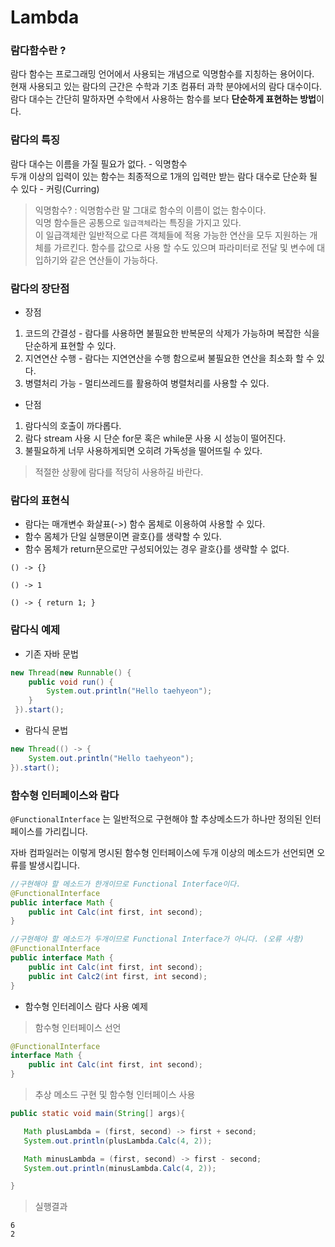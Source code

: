 # Lambda
### 람다함수란 ?
람다 함수는 프로그래밍 언어에서 사용되는 개념으로 익명함수를 지칭하는 용어이다.  
현재 사용되고 있는 람다의 근간은 수학과 기초 컴퓨터 과학 분야에서의 람다 대수이다. 람다 대수는 간단히 말하자면 수학에서 사용하는 함수를 보다 **단순하게 표현하는 방법**이다.

### 람다의 특징
람다 대수는 이름을 가질 필요가 없다. - 익명함수  
두개 이상의 입력이 있는 함수는 최종적으로 1개의 입력만 받는 람다 대수로 단순화 될 수 있다 - 커링(Curring)

> 익명함수? : 익명함수란 말 그대로 함수의 이름이 없는 함수이다.  
익명 함수들은 공통으로 `일급객체`라는 특징을 가지고 있다.  
이 일급객체란 일반적으로 다른 객체들에 적용 가능한 연산을 모두 지원하는 개체를 가르킨다. 함수를 값으로 사용 할 수도 있으며 파라미터로 전달 및 변수에 대입하기와 같은 연산들이 가능하다.

### 람다의 장단점
* 장점
1. 코드의 간결성 - 람다를 사용하면 불필요한 반복문의 삭제가 가능하며 복잡한 식을 단순하게 표현할 수 있다.
2. 지연연산 수행 - 람다는 지연연산을 수행 함으로써 불필요한 연산을 최소화 할 수 있다.
3. 병렬처리 가능 - 멀티쓰레드를 활용하여 병렬처리를 사용할 수 있다.

* 단점
1. 람다식의 호출이 까다롭다. 
2. 람다 stream 사용 시 단순 for문 혹은 while문 사용 시 성능이 떨어진다.
3. 불필요하게 너무 사용하게되면 오히려 가독성을 떨어뜨릴 수 있다.
> 적절한 상황에 람다를 적당히 사용하길 바란다.

### 람다의 표현식
* 람다는 매개변수 화살표(->) 함수 몸체로 이용하여 사용할 수 있다.
* 함수 몸체가 단일 실행문이면 괄호{}를 생략할 수 있다.
* 함수 몸체가 return문으로만 구성되어있는 경우 괄호{}를 생략할 수 없다.
```
() -> {}

() -> 1

() -> { return 1; }
```

### 람다식 예제
* 기존 자바 문법
```java
new Thread(new Runnable() {
    public void run() {
        System.out.println("Hello taehyeon");
    }
 }).start();
```

* 람다식 문법
```java
new Thread(() -> {
    System.out.println("Hello taehyeon");
}).start();
```

### 함수형 인터페이스와 람다
`@FunctionalInterface` 는 일반적으로 구현해야 할 추상메소드가 하나만 정의된 인터페이스를 가리킵니다.  

자바 컴파일러는 이렇게 명시된 함수형 인터페이스에 두개 이상의 메소드가 선언되면 오류를 발생시킵니다.

```java
//구현해야 할 메소드가 한개이므로 Functional Interface이다.
@FunctionalInterface
public interface Math {
    public int Calc(int first, int second);
}

//구현해야 할 메소드가 두개이므로 Functional Interface가 아니다. (오류 사항)
@FunctionalInterface
public interface Math {
    public int Calc(int first, int second);
    public int Calc2(int first, int second);
}
```

* 함수형 인터레이스 람다 사용 예제
> 함수형 인터페이스 선언
```java
@FunctionalInterface
interface Math {
    public int Calc(int first, int second);
}
```

> 추상 메소드 구현 및 함수형 인터페이스 사용
```java
public static void main(String[] args){

   Math plusLambda = (first, second) -> first + second;
   System.out.println(plusLambda.Calc(4, 2));

   Math minusLambda = (first, second) -> first - second;
   System.out.println(minusLambda.Calc(4, 2));

}
```

> 실행결과
```
6
2
```